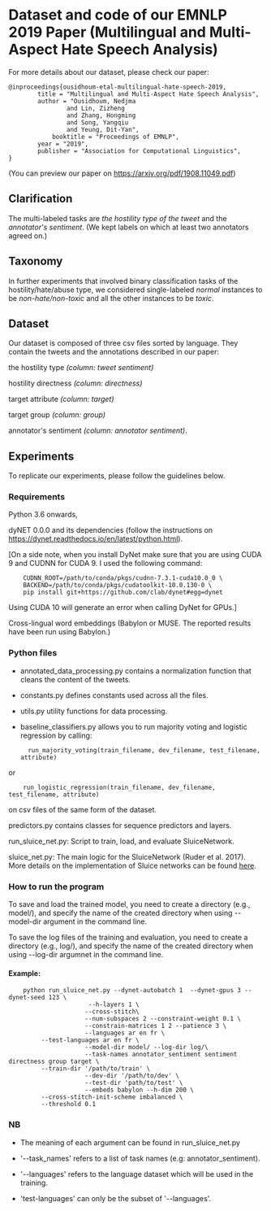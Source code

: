 # Dataset and code of our EMNLP 2019 Paper (Multilingual and Multi-Aspect Hate Speech Analysis)
For more details about our dataset, please check our paper:

	@inproceedings{ousidhoum-etal-multilingual-hate-speech-2019,
    		title = "Multilingual and Multi-Aspect Hate Speech Analysis",
    		author = "Ousidhoum, Nedjma
             		and Lin, Zizheng
             		and Zhang, Hongming
            		and Song, Yangqiu
            		and Yeung, Dit-Yan",
    			booktitle = "Proceedings of EMNLP",
    		year = "2019",
    		publisher =	"Association for Computational Linguistics",
	}	

(You can preview our paper on https://arxiv.org/pdf/1908.11049.pdf)

## Clarification
The multi-labeled tasks are *the hostility type of the tweet* and the *annotator's sentiment*. (We kept labels on which at least two annotators agreed on.)

## Taxonomy
In further experiments that involved binary classification tasks of the hostility/hate/abuse type, we considered single-labeled *normal* instances to be *non-hate/non-toxic* and all the other instances to be *toxic*.

## Dataset
Our dataset is composed of three csv files sorted by language. They contain the tweets and the annotations described in our paper:

the hostility type *(column: tweet sentiment)* 

hostility directness *(column: directness)* 

target attribute *(column: target)*

target group *(column: group)* 

annotator's sentiment *(column: annotator sentiment)*.

## Experiments

To replicate our experiments, please follow the guidelines below.

### Requirements
Python 3.6 onwards,

dyNET 0.0.0 and its dependencies (follow the instructions on https://dynet.readthedocs.io/en/latest/python.html).

[On a side note, when you install DyNet make sure that you are using CUDA 9 and CUDNN for CUDA 9. I used the following command:

		CUDNN_ROOT=/path/to/conda/pkgs/cudnn-7.3.1-cuda10.0_0 \
		BACKEND=/path/to/conda/pkgs/cudatoolkit-10.0.130-0 \
		pip install git+https://github.com/clab/dynet#egg=dynet 

 Using CUDA 10 will generate an error when calling DyNet for GPUs.]

Cross-lingual word embeddings (Babylon or MUSE. The reported results have been run using Babylon.)
		

### Python files

- annotated_data_processing.py contains a normalization function that cleans the content of the tweets.

- constants.py defines constants used across all the files.

- utils.py utility functions for data processing.

- baseline_classifiers.py allows you to run majority voting and logistic regression by calling:

		run_majority_voting(train_filename, dev_filename, test_filename, attribute) 
		
 or

		run_logistic_regression(train_filename, dev_filename, test_filename, attribute)
	  
 on csv files of the same form of the dataset.	

predictors.py contains classes for sequence predictors and layers.

run_sluice_net.py: Script to train, load, and evaluate SluiceNetwork.

sluice_net.py: The main logic for the SluiceNetwork (Ruder et al. 2017). More details on the implementation of Sluice networks can be found <a href="https://github.com/sebastianruder/sluice-networks">here</a>. 	  

### How to run the program
To save and load the trained model, you need to create a directory (e.g., model/), and specify the name of the created directory when using --model-dir argument in the command line.

To save the log files of the training and evaluation, you need to create a directory (e.g., log/), and specify the name of the created directory when using --log-dir argumnet in the command line.

#### Example:
		python run_sluice_net.py --dynet-autobatch 1  --dynet-gpus 3 --dynet-seed 123 \
                          --h-layers 1 \
                         --cross-stitch\
                         --num-subspaces 2 --constraint-weight 0.1 \
                         --constrain-matrices 1 2 --patience 3 \
                         --languages ar en fr \
			 --test-languages ar en fr \
                         --model-dir model/ --log-dir log/\
                         --task-names annotator_sentiment sentiment directness group target \
			 --train-dir '/path/to/train' \
                         --dev-dir '/path/to/dev' \
                         --test-dir 'path/to/test' \
                         --embeds babylon --h-dim 200 \
			 --cross-stitch-init-scheme imbalanced \
			 --threshold 0.1

### NB 
- The meaning of each argument can be found in run_sluice_net.py

- '--task_names' refers to a list of task names (e.g: annotator_sentiment).

- '--languages' refers to the language dataset which will be used in the training. 

- 'test-languages' can only be the subset of '--languages'.


